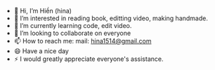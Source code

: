 - 👋 Hi, I’m Hiền (hina)
- 👀 I’m interested in reading book, editting video, making handmade.
- 🌱 I’m currently learning code, edit video.
- 💞️ I’m looking to collaborate on everyone
- 📫 How to reach me: mail: hina1514@gmail.com
- 😄 Have a nice day
- ⚡ I would greatly appreciate everyone's assistance.

<!---
hina1514/hina1514 is a ✨ special ✨ repository because its `README.md` (this file) appears on your GitHub profile.
You can click the Preview link to take a look at your changes.
--->
